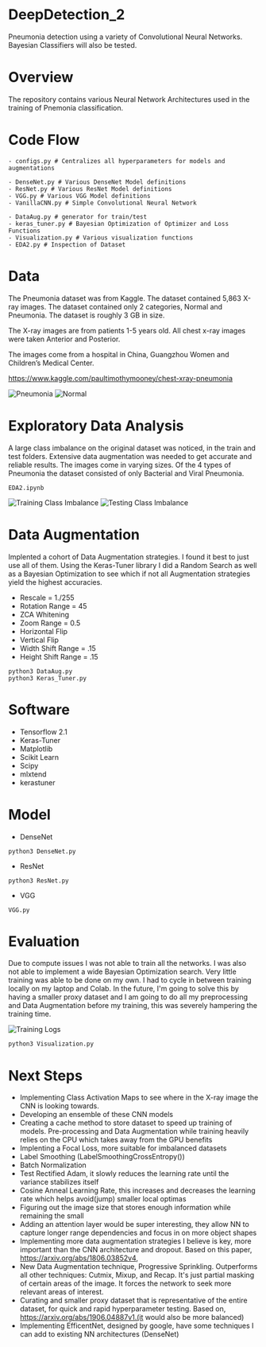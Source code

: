 # DeepDetection_2
Pneumonia detection using a variety of Convolutional Neural Networks. Bayesian Classifiers will also be tested. 

# Overview
The repository contains various Neural Network Architectures used in the training of Pnemonia classification. 

# Code Flow
```
- configs.py # Centralizes all hyperparameters for models and augmentations

- DenseNet.py # Various DenseNet Model definitions
- ResNet.py # Various ResNet Model definitions
- VGG.py # Various VGG Model definitions
- VanillaCNN.py # Simple Convolutional Neural Network

- DataAug.py # generator for train/test 
- keras_tuner.py # Bayesian Optimization of Optimizer and Loss Functions 
- Visualization.py # Various visualization functions 
- EDA2.py # Inspection of Dataset 

```

# Data
The Pneumonia dataset was from Kaggle. The dataset contained 5,863 X-ray images. The dataset contained only 2 categories, Normal and Pneumonia. The dataset is roughly 3 GB in size. 

The X-ray images are from patients 1-5 years old. All chest x-ray images were taken Anterior and Posterior. 

The images come from a hospital in China, Guangzhou Women and Children’s Medical Center. 

https://www.kaggle.com/paultimothymooney/chest-xray-pneumonia

![Pneumonia](https://github.com/DeepMindv2/DeepDetection/blob/master/Screen%20Shot%202020-02-22%20at%202.06.51%20PM.png)
![Normal](https://github.com/DeepMindv2/DeepDetection/blob/master/Screen%20Shot%202020-02-22%20at%202.07.16%20PM.png)


# Exploratory Data Analysis
A large class imbalance on the original dataset was noticed, in the train and test folders. Extensive data augmentation was needed to get accurate and reliable results. The images come in varying sizes. Of the 4 types of Pneumonia the dataset consisted of only Bacterial and Viral Pneumonia. 
```
EDA2.ipynb
```
![Training Class Imbalance](https://github.com/DeepMindv2/DeepDetection/blob/master/Screen%20Shot%202020-02-22%20at%202.14.26%20PM.png)
![Testing Class Imbalance](https://github.com/DeepMindv2/DeepDetection/blob/master/Screen%20Shot%202020-02-22%20at%202.14.44%20PM.png)

# Data Augmentation
Implented a cohort of Data Augmentation strategies. I found it best to just use all of them. Using the Keras-Tuner library I did a Random Search as well as a Bayesian Optimization to see which if not all Augmentation strategies yield the highest accuracies. 

- Rescale = 1./255
- Rotation Range = 45
- ZCA Whitening
- Zoom Range = 0.5
- Horizontal Flip
- Vertical Flip
- Width Shift Range = .15
- Height Shift Range = .15

```
python3 DataAug.py
python3 Keras_Tuner.py
```

# Software
- Tensorflow 2.1
- Keras-Tuner
- Matplotlib
- Scikit Learn 
- Scipy
- mlxtend
- kerastuner

# Model
- DenseNet
```
python3 DenseNet.py
```
- ResNet
```
python3 ResNet.py
```
- VGG
```
VGG.py
```

# Evaluation
Due to compute issues I was not able to train all the networks. I was also not able to implement a wide Bayesian Optimization search. Very little training was able to be done on my own. I had to cycle in between training locally on my laptop and Colab. In the future, I'm going to solve this by having a smaller proxy dataset and I am going to do all my preprocessing and Data Augmentation before my training, this was severely hampering the training time. 

![Training Logs](https://github.com/DeepMindv2/DeepDetection_2/blob/master/Screenshots/Screen%20Shot%202020-02-23%20at%208.58.18%20PM.png)

```
python3 Visualization.py
```

# Next Steps
- Implementing Class Activation Maps to see where in the X-ray image the CNN is looking towards.
- Developing an ensemble of these CNN models 
- Creating a cache method to store dataset to speed up training of models. Pre-processing and Data Augmentation while training heavily relies on the CPU which takes away from the GPU benefits
- Implenting a Focal Loss, more suitable for imbalanced datasets
- Label Smoothing (LabelSmoothingCrossEntropy())
- Batch Normalization
- Test Rectified Adam, it slowly reduces the learning rate until the variance stabilizes itself
- Cosine Anneal Learning Rate, this increases and decreases the learning rate which helps avoid(jump) smaller local optimas
- Figuring out the image size that stores enough information while remaining the small
- Adding an attention layer would be super interesting, they allow NN to capture longer range dependencies and focus in on more object shapes
- Implementing more data augmentation strategies I believe is key, more important than the CNN architecture and dropout. Based on this paper, https://arxiv.org/abs/1806.03852v4,
- New Data Augmentation technique, Progressive Sprinkling. Outperforms all other techniques: Cutmix, Mixup, and Recap. It's just partial masking of certain areas of the image. It forces the network to seek more relevant areas of interest.  
- Curating and smaller proxy dataset that is representative of the entire dataset, for quick and rapid hyperparameter testing. Based on, https://arxiv.org/abs/1906.04887v1.(it would also be more balanced)
- Implementing EfficentNet, designed by google, have some techniques I can add to existing NN architectures (DenseNet)





